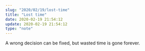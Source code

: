 ```yaml
---
slug: "2020/02/19/lost-time"
title: "Lost time"
date: 2020-02-19 21:54:12
update: 2020-02-19 21:54:12
type: "note"
---
```


A wrong decision can be fixed, but wasted time is gone forever.
